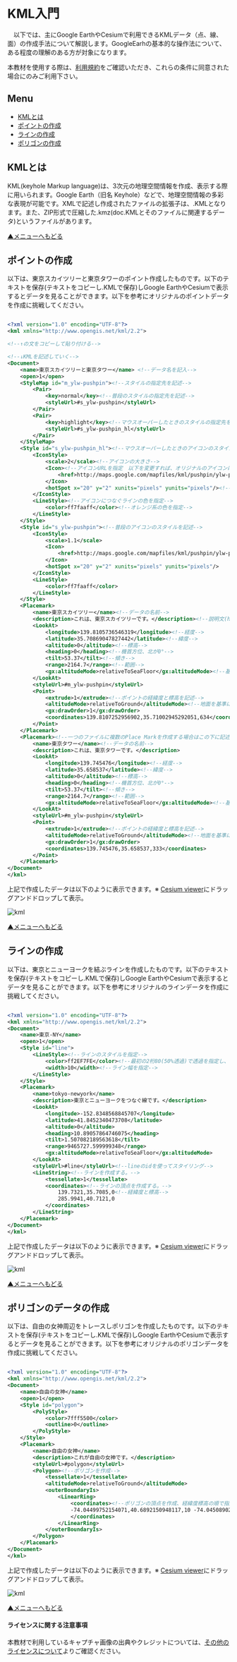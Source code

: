 # KML入門
　以下では、主にGoogle EarthやCesiumで利用できるKMLデータ（点、線、面）の作成手法について解説します。GoogleEarhの基本的な操作法について、ある程度の理解のある方が対象になります。

本教材を使用する際は、[利用規約]をご確認いただき、これらの条件に同意された場合にのみご利用下さい。


[利用規約]:(../../../../master/利用規約.md)

**Menu**
------
* [KMLとは](#KMLとは)
* [ポイントの作成](#ポイントの作成)
* [ラインの作成](#ラインの作成)
* [ポリゴンの作成](#ポリゴンの作成)

## KMLとは
 KML(keyhole Markup language)は、3次元の地理空間情報を作成、表示する際に用いられます。Google Earth（旧名 Keyhole）などで、地理空間情報の多彩な表現が可能です。XMLで記述し作成されたファイルの拡張子は、.KMLとなります。また、ZIP形式で圧縮した.kmz(doc.KMLとそのファイルに関連するデータ)というファイルがあります。

[▲メニューへもどる]

## ポイントの作成
以下は、東京スカイツリーと東京タワーのポイント作成したものです。以下のテキストを保存(テキストをコピーし.KMLで保存)しGoogle EarthやCesiumで表示するとデータを見ることができます。以下を参考にオリジナルのポイントデータを作成に挑戦してください。


```XML

<?xml version="1.0" encoding="UTF-8"?>
<kml xmlns="http://www.opengis.net/kml/2.2">

<!--↑の文をコピーして貼り付ける-->

<!--↓KMLを記述していく-->
<Document>
	<name>東京スカイツリーと東京タワー</name> <!--データ名を記入-->
	<open>1</open>
	<StyleMap id="m_ylw-pushpin"><!--スタイルの指定先を記述-->
		<Pair>
			<key>normal</key><!--普段のスタイルの指定先を記述-->
			<styleUrl>#s_ylw-pushpin</styleUrl>
		</Pair>
		<Pair>
			<key>highlight</key><!--マウスオーバーしたときのスタイルの指定先を記述-->
			<styleUrl>#s_ylw-pushpin_hl</styleUrl>
		</Pair>
	</StyleMap>
	<Style id="s_ylw-pushpin_hl"><!--マウスオーバーしたときのアイコンのスタイルを記述-->
		<IconStyle>
			<scale>2</scale><!--アイコンの大きさ-->
			<Icon><!--アイコンURLを指定　以下を変更すれば、オリジナルのアイコンになる-->
				<href>http://maps.google.com/mapfiles/kml/pushpin/ylw-pushpin.png</href>
			</Icon>
			<hotSpot x="20" y="2" xunits="pixels" yunits="pixels"/><!--実際の地点とあうように位置をずらして表示-->
		</IconStyle>
		<LineStyle><!--アイコンにつなぐラインの色を指定-->
			<color>ff7faaff</color><!--オレンジ系の色を指定-->
		</LineStyle>
	</Style>
	<Style id="s_ylw-pushpin"><!--普段のアイコンのスタイルを記述-->
		<IconStyle>
			<scale>1.1</scale>
			<Icon>
				<href>http://maps.google.com/mapfiles/kml/pushpin/ylw-pushpin.png</href>
			</Icon>
			<hotSpot x="20" y="2" xunits="pixels" yunits="pixels"/>
		</IconStyle>
		<LineStyle>
			<color>ff7faaff</color>
		</LineStyle>
	</Style>
	<Placemark>
		<name>東京スカイツリー</name><!--データの名前-->
		<description>これは、東京スカイツリーです。</description><!--説明文(htmlで記述できる)-->
		<LookAt>
			<longitude>139.8105736546319</longitude><!--経度-->
			<latitude>35.70869047827442</latitude><!--緯度-->
			<altitude>0</altitude><!--標高-->
			<heading>0</heading><!--機首方位、北が0°-->
			<tilt>53.37</tilt><!--傾き-->
			<range>2164.7</range><!--範囲-->
			<gx:altitudeMode>relativeToSeaFloor</gx:altitudeMode><!--基準は海面とする-->
		</LookAt>
		<styleUrl>#m_ylw-pushpin</styleUrl>
		<Point>
			<extrude>1</extrude><!--ポイントの経緯度と標高を記述-->
			<altitudeMode>relativeToGround</altitudeMode><!--地面を基準にアイコンを配置-->
			<gx:drawOrder>1</gx:drawOrder>
			<coordinates>139.8107252956902,35.71002945292051,634</coordinates>
		</Point>
	</Placemark>
	<Placemark><!--一つのファイルに複数のPlace Markを作成する場合はこの下に記述-->
		<name>東京タワー</name><!--データの名前-->
		<description>これは、東京タワーです。</description>
		<LookAt>
			<longitude>139.745476</longitude><!--経度-->
			<latitude>35.658537</latitude><!--緯度-->
			<altitude>0</altitude><!--標高-->
			<heading>0</heading><!--機首方位、北が0°-->
			<tilt>53.37</tilt><!--傾き-->
			<range>2164.7</range><!--範囲-->
			<gx:altitudeMode>relativeToSeaFloor</gx:altitudeMode><!--基準は海面とする-->
		</LookAt>
		<styleUrl>#m_ylw-pushpin</styleUrl>
		<Point>
			<extrude>1</extrude><!--ポイントの経緯度と標高を記述-->
			<altitudeMode>relativeToGround</altitudeMode><!--地面を基準にアイコンを配置-->
			<gx:drawOrder>1</gx:drawOrder>
			<coordinates>139.745476,35.658537,333</coordinates>
		</Point>
	</Placemark>
</Document>
</kml>

```

上記で作成したデータは以下のように表示できます。※ [Cesium viewer]にドラッグアンドドロップして表示。

![kml](pic/kml_pic1.png)

[▲メニューへもどる]

## ラインの作成
以下は、東京とニューヨークを結ぶラインを作成したものです。以下のテキストを保存(テキストをコピーし.KMLで保存)しGoogle EarthやCesiumで表示するとデータを見ることができます。以下を参考にオリジナルのラインデータを作成に挑戦してください。

```XML

<?xml version="1.0" encoding="UTF-8"?>
<kml xmlns="http://www.opengis.net/kml/2.2">
<Document>
	<name>東京-NY</name>
	<open>1</open>
	<Style id="line">
		<LineStyle><!--ラインのスタイルを指定-->
			<color>ff2EF7FE</color><!--最初の2桁80(50%透過)で透過を指定し、後ろの16進数のカラーで2桁ずつでそれぞれRGB(BGRの順)を示す。-->
			<width>10</width><!--ライン幅を指定-->
		</LineStyle>
	</Style>
	<Placemark>
		<name>tokyo-newyork</name>
		<description>東京とニューヨークをつなぐ線です。</description>
		<LookAt>
			<longitude>-152.8348568845707</longitude>
			<latitude>41.8452340473708</latitude>
			<altitude>0</altitude>
			<heading>10.89057864746075</heading>
			<tilt>1.507082189563618</tilt>
			<range>9465727.599999348</range>
			<gx:altitudeMode>relativeToSeaFloor</gx:altitudeMode>
		</LookAt>
		<styleUrl>#line</styleUrl><!--lineのidを使ってスタイリング-->
		<LineString><!--ラインを作成する。-->
			<tessellate>1</tessellate>
			<coordinates><!--ラインの頂点を作成する。-->
				139.7321,35.7085,0<!--経緯度と標高-->
				285.9941,40.7121,0
			</coordinates>
		</LineString>
	</Placemark>
</Document>
</kml>

```

上記で作成したデータは以下のように表示できます。※ [Cesium viewer]にドラッグアンドドロップして表示。

![kml](pic/kml_pic2.png)

[▲メニューへもどる]

## ポリゴンのデータの作成
以下は、自由の女神周辺をトレースしポリゴンを作成したものです。以下のテキストを保存(テキストをコピーし.KMLで保存)しGoogle EarthやCesiumで表示するとデータを見ることができます。以下を参考にオリジナルのポリゴンデータを作成に挑戦してください。

```XML

<?xml version="1.0" encoding="UTF-8"?>
<kml xmlns="http://www.opengis.net/kml/2.2">
<Document>
	<name>自由の女神</name>
	<open>1</open>
	<Style id="polygon">
		<PolyStyle>
			<color>7fff5500</color>
			<outline>0</outline>
		</PolyStyle>
	</Style>
	<Placemark>
		<name>自由の女神</name>
		<description>これが自由の女神です。</description>
		<styleUrl>#polygon</styleUrl>
		<Polygon><!--ポリゴンを作成-->
			<tessellate>1</tessellate>
			<altitudeMode>relativeToGround</altitudeMode>
			<outerBoundaryIs>
				<LinearRing>
					<coordinates><!--ポリゴンの頂点を作成、経緯度標高の順で指定-->
					-74.04499752154071,40.6892150948117,10 -74.04508902345016,40.68910500277669,10 -74.04490260924321,40.6890712241014,10 -74.0449452584661,40.68893225527901,10 -74.04477238706467,40.68895047011316,10 -74.04464566372177,40.68880536249563,10 -74.04450250063262,40.68890404524074,10 -74.04419793103934,40.68885309495814,10 -74.04413961652038,40.68907601900729,10 -74.04396055940559,40.68913292018742,10 -74.04409031001904,40.68927640684932,10 -74.04400857576606,40.68939908454744,10 -74.04420075240583,40.6894184734436,10 -74.04416169767181,40.68956379739579,10 -74.04432500067969,40.68953810849519,10 -74.0444281044832,40.68966015661734,10 -74.04459322088222,40.68959044901225,10 -74.04474235627428,40.68965401293135,10 -74.04477271590068,40.68955008337813,10 -74.04482177267657,40.68952193819843,10 -74.04495797510631,40.68954520507073,10 -74.0449279538866,40.68941648207719,10 -74.04509679444885,40.68933795131525,10 -74.04499752154071,40.6892150948117,10 <!--始点と同じ経緯度標高-->
					</coordinates>
				</LinearRing>
			</outerBoundaryIs>
		</Polygon>
	</Placemark>
</Document>
</kml>

```

上記で作成したデータは以下のように表示できます。※ [Cesium viewer]にドラッグアンドドロップして表示。

![kml](pic/kml_pic3.png)

[▲メニューへもどる]

#### ライセンスに関する注意事項
本教材で利用しているキャプチャ画像の出典やクレジットについては、[その他のライセンスについて]よりご確認ください。

[その他のライセンスについて]:../../その他のライセンスについて.md
[▲メニューへもどる]:地理院地図の活用.md#menu
[Cesium viewer]:http://cesiumjs.org/Cesium/Build/Apps/CesiumViewer/index.html
